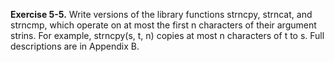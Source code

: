 **Exercise 5-5.** Write versions of the library functions strncpy, strncat, and strncmp, which operate on at most 
the first n characters of their argument strins. For example, strncpy(s, t, n) copies at most n characters of t to 
s. Full descriptions are in Appendix B.
